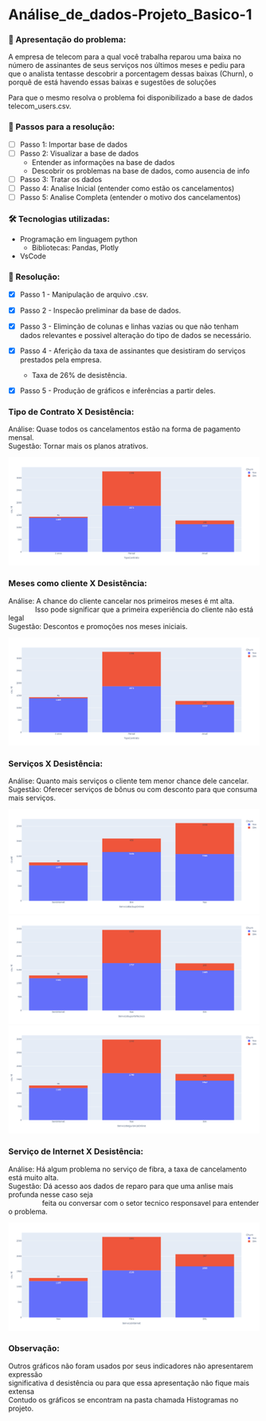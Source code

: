 <h1> Análise_de_dados-Projeto_Basico-1</h1>

<h3>🔭&nbsp;Apresentação do problema:</h3>
<p>A empresa de telecom para a qual você trabalha reparou uma baixa no número de assinantes de seus serviços nos últimos meses
e pediu para que o analista tentasse descobrir a porcentagem dessas baixas (Churn), o porquê de está havendo essas baixas e sugestões
de soluções</p>  
</p> Para que o mesmo resolva o problema foi disponibilizado a base de dados telecom_users.csv.</p>

<h3>🧭&nbsp;Passos para a resolução:</h3>

- [ ] Passo 1: Importar base de dados
- [ ] Passo 2: Visualizar a base de dados
    - Entender as informações na base de dados 
    - Descobrir os problemas na base de dados, como ausencia de info
- [ ] Passo 3: Tratar os dados
- [ ] Passo 4: Analise Inicial (entender como estão os cancelamentos)
- [ ] Passo 5: Analise Completa (entender o motivo dos cancelamentos)

<h3>🛠&nbsp;Tecnologias utilizadas:</h3>

- Programação em linguagem python
   - Bibliotecas: Pandas, Plotly
- VsCode

<h3>📝&nbsp;Resolução:</h3>

- [x] Passo 1 - Manipulação de arquivo .csv. 
- [x] Passo 2 - Inspecão preliminar da base de dados.
- [x] Passo 3 - Eliminção de colunas e linhas vazias ou que não tenham dados relevantes e possivel alteração do tipo de dados se necessário.
- [x] Passo 4 - Aferição da taxa de assinantes que desistiram do serviços prestados pela empresa.
    - Taxa de 26% de desistência.
- [x] Passo 5 - Produção de gráficos e inferências a partir deles.

 
 <h3>Tipo de Contrato X Desistência:</h3>
 <p>Análise: Quase todos os cancelamentos estão na forma de pagamento mensal.<br>
  Sugestão: Tornar mais os planos atrativos.</p>
  
 <div>
				<img style="background: whitesmoke;" src="Histogramas/TipoContrato.png">
	</div>

 <h3>Meses como cliente X Desistência:</h3>
 <p>Análise: A chance do cliente cancelar nos primeiros meses é mt alta.<br>
  &emsp;&emsp;&emsp; &nbsp; Isso pode significar que a primeira experiência do cliente não está legal<br>
  Sugestão: Descontos e promoções nos meses iniciais.</p>
  
 <div>
				<img style="background: whitesmoke;" src="Histogramas/TipoContrato.png">
	</div>
 
 <h3>Serviços X Desistência:</h3>
  <p>Análise: Quanto mais serviços o cliente tem menor chance dele cancelar.<br>
  Sugestão: Oferecer serviços de bônus ou com desconto para que consuma mais serviços.</p>
  
 <div>
				<img style="background: whitesmoke;" src="Histogramas/ServicoBackupOnline.png" >
				<img style="background: whitesmoke;" src="Histogramas/ServicoSuporteTecnico.png" >
				<img style="background: whitesmoke;" src="Histogramas/ServicoSegurancaOnline.png" >
	</div>
 
 <h3>Serviço de Internet X Desistência:</h3>
  <p>Análise: Há algum problema no serviço de fibra, a taxa de cancelamento está muito alta.<br>
  Sugestão: Dá acesso aos dados de reparo para que uma anlise mais profunda nesse caso seja<br>
  &emsp;&emsp;&emsp;&emsp; &nbsp; feita ou conversar com o setor tecnico responsavel para entender o problema.</p>
  
 <div>
				<img style="background: whitesmoke;" src="Histogramas/ServicoInternet.png" >
	</div>
 
 <h3>Observação:</h3>
 Outros gráficos não foram usados por seus indicadores não apresentarem expressão</br>
 significativa d desistência ou para que essa apresentação não fique mais extensa</br>
 Contudo os gráficos se encontram na pasta chamada Histogramas no projeto.
 
 
<!--
Conclusões:
- A chance do cliente cancelar nos primeiros meses é mt alta
    - Isso pode significar que a primeira experiência do cliente não está legal
    - Talvez seja uma boa ideia fazer ou promoções

- Clientes com famílias maiores tendem a cancelar menos
    - Oferecer segunda uma linha de graça ou com desconto

- Quase todos os cancelamentos estão na forma de pagamento mensal
    - Tornar mais os planos atrativos

- Boleto tem muitos cancelamentos
    - dar desconto nas outras formas de pagamento
-->
